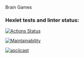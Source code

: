 Brain Games

### Hexlet tests and linter status:
[![Actions Status](https://github.com/yurylavrukhin/frontend-project-44/workflows/hexlet-check/badge.svg)](https://github.com/yurylavrukhin/frontend-project-44/actions)

[![Maintainability](https://api.codeclimate.com/v1/badges/a05517c610b93e23c65b/maintainability)](https://codeclimate.com/github/yurylavrukhin/frontend-project-44/maintainability)

[![asciicast](https://asciinema.org/a/loM4t0Y4egGjQxu26NrfvI7YW.svg)](https://asciinema.org/a/loM4t0Y4egGjQxu26NrfvI7YW)

